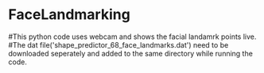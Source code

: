 # FaceLandmarking
#This python code uses webcam and shows the facial landamrk points live.
#The dat file('shape_predictor_68_face_landmarks.dat') need to be downloaded seperately and added to the
same directory while running the code.
